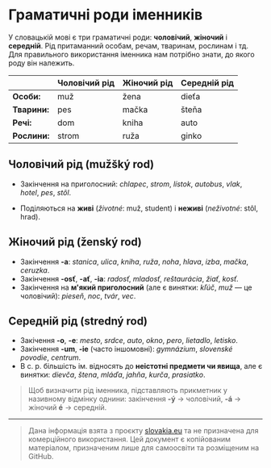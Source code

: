 # Граматичні роди іменників
У словацькій мові є три граматичні роди: **чоловічий**, **жіночий** і **середній**.
Рід притаманний особам, речам, тваринам, рослинам і тд. Для правильного використання іменника нам потрібно знати, до якого роду він належить.

|              | Чоловічий рід | Жіночий рід | Середній рід |
| ------------ | ------------- | ----------- | ------------ |
| **Особи:**   | muž           | žena        | dieťa        |
| **Тварини:** | pes           | mačka       | šteňa        |
| **Речі:**    | dom           | kniha       | auto         |
| **Рослини:** | strom         | ruža        | ginko        |

## Чоловічий рід (mužšký rod)
- Закінчення на приголосний: _chlapec_, _strom_, _lístok_, _autobus_, _vlak_, _hotel_, _pes_, _stôl_.

- Поділяються на **живі** (_životné_: muž, student) і **неживі** (_neživotné_: stôl, hrad).
  
## Жіночий рід (ženský rod)
- Закінчення **-а**: _stanica_, _ulica_, _kniha_, _ruža_, _noha_, _hlava_, _izba_, _mačka_, _ceruzka_.
- Закінчення **-osť**, **-ať**, **-ia**: _radosť_, _mladosť_, _reštaurácia_, _žiať_, _kosť_.
- Закінчення на **м'який приголосний** (але є винятки: _kľúč_, _muž_ — це чоловічий): _pieseň_, _noc_, _tvár_, _vec_.

## Середній рід (stredný rod)
- Закічення **-о**, **-е**: _mesto_, _srdce_, _auto_, _okno_, _pero_, _lietadlo_, _letisko_.
- Закінчення **-um**, **-ie** (часто іншомовні): _gymnázium_, _slovenské_ _povodie_, _centrum_.
- В с. р. більшість ім. відносять до **неістотні предмети чи явища**, але є винятки: _dievča_, _štena_, _mláďa_, _jahňa_, _kurča_, _prasiatko_.

> Щоб визначити рід іменника, підставляють прикметник у називному відмінку однини: закінчення **-ý** → чоловічий, **-á** → жіночий **é** → середній.

---

> Дана інформація взята з проєкту [slovakia.eu](https://slovake.eu/) та не призначена для комерційного використання. Цей документ є копійованим матеріалом, призначеним лише для самоосвіти та розміщеним на GitHub.
